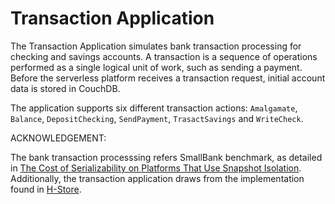 # Transaction Application

The Transaction Application simulates bank transaction processing for checking and savings accounts. A transaction is a sequence of operations performed as a single logical unit of work, such as sending a payment. Before the serverless platform receives a transaction request, initial account data is stored in CouchDB.

The application supports six different transaction actions: `Amalgamate`, `Balance`, `DepositChecking`, `SendPayment`, `TrasactSavings` and `WriteCheck`.

ACKNOWLEDGEMENT:

The bank transaction processsing refers SmallBank benchmark, as detailed in [The Cost of Serializability on Platforms That Use Snapshot Isolation](https://ieeexplore.ieee.org/document/4497466). Additionally, the transaction application draws from the implementation found in [H-Store](https://github.com/apavlo/h-store/tree/master/src/benchmarks/edu/brown/benchmark/smallbank).
